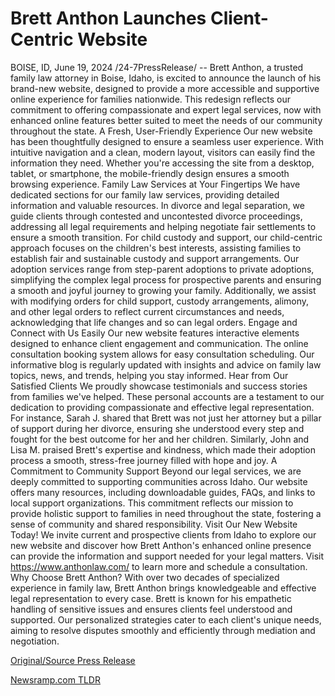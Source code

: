 # Brett Anthon Launches Client-Centric Website

BOISE, ID, June 19, 2024 /24-7PressRelease/ -- Brett Anthon, a trusted family law attorney in Boise, Idaho, is excited to announce the launch of his brand-new website, designed to provide a more accessible and supportive online experience for families nationwide. This redesign reflects our commitment to offering compassionate and expert legal services, now with enhanced online features better suited to meet the needs of our community throughout the state.  A Fresh, User-Friendly Experience Our new website has been thoughtfully designed to ensure a seamless user experience. With intuitive navigation and a clean, modern layout, visitors can easily find the information they need. Whether you're accessing the site from a desktop, tablet, or smartphone, the mobile-friendly design ensures a smooth browsing experience.  Family Law Services at Your Fingertips We have dedicated sections for our family law services, providing detailed information and valuable resources.  In divorce and legal separation, we guide clients through contested and uncontested divorce proceedings, addressing all legal requirements and helping negotiate fair settlements to ensure a smooth transition. For child custody and support, our child-centric approach focuses on the children's best interests, assisting families to establish fair and sustainable custody and support arrangements. Our adoption services range from step-parent adoptions to private adoptions, simplifying the complex legal process for prospective parents and ensuring a smooth and joyful journey to growing your family.   Additionally, we assist with modifying orders for child support, custody arrangements, alimony, and other legal orders to reflect current circumstances and needs, acknowledging that life changes and so can legal orders.  Engage and Connect with Us Easily Our new website features interactive elements designed to enhance client engagement and communication. The online consultation booking system allows for easy consultation scheduling. Our informative blog is regularly updated with insights and advice on family law topics, news, and trends, helping you stay informed.  Hear from Our Satisfied Clients We proudly showcase testimonials and success stories from families we've helped. These personal accounts are a testament to our dedication to providing compassionate and effective legal representation.   For instance, Sarah J. shared that Brett was not just her attorney but a pillar of support during her divorce, ensuring she understood every step and fought for the best outcome for her and her children.   Similarly, John and Lisa M. praised Brett's expertise and kindness, which made their adoption process a smooth, stress-free journey filled with hope and joy.  A Commitment to Community Support Beyond our legal services, we are deeply committed to supporting communities across Idaho. Our website offers many resources, including downloadable guides, FAQs, and links to local support organizations.   This commitment reflects our mission to provide holistic support to families in need throughout the state, fostering a sense of community and shared responsibility.  Visit Our New Website Today! We invite current and prospective clients from Idaho to explore our new website and discover how Brett Anthon's enhanced online presence can provide the information and support needed for your legal matters. Visit https://www.anthonlaw.com/ to learn more and schedule a consultation.  Why Choose Brett Anthon? With over two decades of specialized experience in family law, Brett Anthon brings knowledgeable and effective legal representation to every case. Brett is known for his empathetic handling of sensitive issues and ensures clients feel understood and supported. Our personalized strategies cater to each client's unique needs, aiming to resolve disputes smoothly and efficiently through mediation and negotiation. 

[Original/Source Press Release](https://www.24-7pressrelease.com/press-release/511818/brett-anthon-launches-client-centric-website) 

[Newsramp.com TLDR](https://newsramp.com/None) 